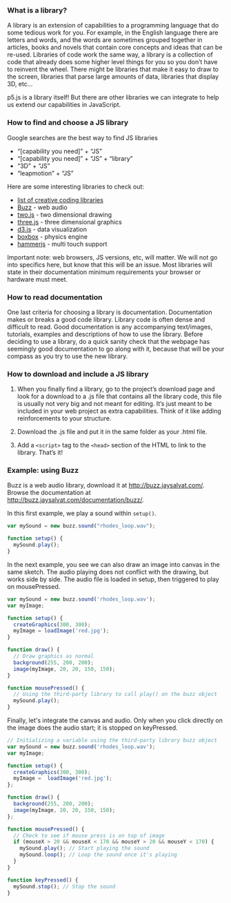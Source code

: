 ### What is a library?
A library is an extension of capabilities to a programming language that do some tedious work for you. For example, in the English language there are letters and words, and the words are sometimes grouped together in articles, books and novels that contain core concepts and ideas that can be re-used. Libraries of code work the same way, a library is a collection of code that already does some higher level things for you so you don’t have to reinvent the wheel. There might be libraries that make it easy to draw to the screen, libraries that parse large amounts of data, libraries that display 3D, etc...

p5.js is a library itself! But there are other libraries we can integrate to help us extend our capabilities in JavaScript.

### How to find and choose a JS library
Google searches are the best way to find JS libraries
+ “[capability you need]” + “JS”
+ “[capability you need]” + “JS” + “library”
+ “3D” + “JS”
+ “leapmotion” + “JS”

Here are some interesting libraries to check out:
+ [list of creative coding libraries](http://www.wholepixel.com/libs)
+ [Buzz](http://buzz.jaysalvat.com/) - web audio
+ [two.js](http://jonobr1.github.io/two.js) - two dimensional drawing
+ [three.js](http://threejs.org) - three dimensional graphics
+ [d3.js](http://d3js.org) - data visualization
+ [boxbox](http://incompl.github.io/boxbox) - physics engine
+ [hammerjs](http://eightmedia.github.io/hammer.js/) - multi touch support

Important note: web browsers, JS versions, etc, will matter. We will not go into specifics here, but know that this will be an issue. Most libraries will state in their documentation minimum requirements your browser or hardware must meet.

### How to read documentation
One last criteria for choosing a library is documentation. Documentation makes or breaks a good code library.  Library code is often dense and difficult to read. Good documentation is any accompanying text/images, tutorials, examples and descriptions of how to use the library. Before deciding to use a library, do a quick sanity check that the webpage has seemingly good documentation to go along with it, because that will be your compass as you try to use the new library.

### How to download and include a JS library
1. When you finally find a library, go to the project’s download page and look for a download to a .js file that contains all the library code, this file is usually not very big and not meant for editing.  It’s just meant to be included in your web project as extra capabilities.  Think of it like adding reinforcements to your structure.

2. Download the .js file and put it in the same folder as your .html file.

3. Add a ```<script>``` tag to the ```<head>``` section of the HTML to link to the library. That’s it!


### Example: using Buzz

Buzz is a web audio library, download it at http://buzz.jaysalvat.com/. Browse the documentation at http://buzz.jaysalvat.com/documentation/buzz/.

In this first example, we play a sound within ```setup()```.
```javascript
var mySound = new buzz.sound("rhodes_loop.wav");

function setup() {
  mySound.play();
}
```

In the next example, you see we can also draw an image into canvas in the same sketch. The audio playing does not conflict with the drawing, but works side by side. The audio file is loaded in setup, then triggered to play on mousePressed.

```javascript
var mySound = new buzz.sound('rhodes_loop.wav');
var myImage;

function setup() {
  createGraphics(300, 300);
  myImage = loadImage('red.jpg');
}

function draw() {
  // Draw graphics as normal
  background(255, 200, 200);
  image(myImage, 20, 20, 150, 150);
}

function mousePressed() {
  // Using the third-party library to call play() on the buzz object
  mySound.play();
}
```

Finally, let's integrate the canvas and audio. Only when you click directly on the image does the audio start; it is stopped on keyPressed.
 
```javascript
// Initializing a variable using the third-party library buzz object
var mySound = new buzz.sound('rhodes_loop.wav');
var myImage;

function setup() {
  createGraphics(300, 300);
  myImage =  loadImage('red.jpg');
};

function draw() {
  background(255, 200, 200);
  image(myImage, 20, 20, 150, 150);
};

function mousePressed() {
  // Check to see if mouse press is on top of image
  if (mouseX > 20 && mouseX < 170 && mouseY > 20 && mouseY < 170) {
    mySound.play(); // Start playing the sound
    mySound.loop(); // Loop the sound once it's playing
  }
}

function keyPressed() {
  mySound.stop(); // Stop the sound
}
```